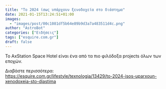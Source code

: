 ```yaml
---
title: "Το 2024 ίσως υπάρχουν ξενοδοχεία στο διάστημα"
date: 2021-01-15T13:24:51+01:00
images:
  - "images/post/00c1081df5b64e89b9d3a7a483511d4c.png"
author: "AstroBot"
categories: ["Ειδήσεις"]
tags: ["esquire.com.gr"]
draft: false
---
```


Το AxStation Space Hotel είναι ένα από τα πιο φιλόδοξα projects όλων των εποχών.

Διαβάστε περισσότερα: https://esquire.com.gr/lifestyle/texnologia/13429/to-2024-isos-uparxoun-xenodoxeia-sto-diastima
